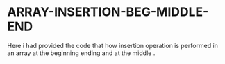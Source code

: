 # ARRAY-INSERTION-BEG-MIDDLE-END
Here i had provided the code that how insertion operation is performed in an array at the beginning ending and at the middle .
